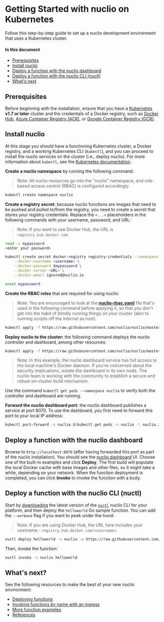 # Getting Started with nuclio on Kubernetes

Follow this step-by-step guide to set up a nuclio development environment that uses a Kubernetes cluster.

#### In this document

- [Prerequisites](#prerequisites)
- [Install nuclio](#install-nuclio)
- [Deploy a function with the nuclio dashboard](#deploy-a-function-with-the-nuclio-dashboard)
- [Deploy a function with the nuclio CLI (nuctl)](#deploy-a-function-with-the-nuclio-cli-nuctl)
- [What's next](#whats-next)

## Prerequisites

Before beginning with the installation, ensure that you have a [Kubernetes](https://kubernetes.io) **v1.7 or later** cluster and the credentials of a Docker registry, such as [Docker Hub](https://hub.docker.com/), [Azure Container Registry (ACR)](https://azure.microsoft.com/services/container-registry/), or [Google Container Registry (GCR)](https://cloud.google.com/container-registry/).

## Install nuclio

At this stage you should have a functioning Kubernetes cluster, a Docker registry, and a working Kubernetes CLI (`kubectl`), and you can proceed to install the nuclio services on the cluster (i.e., deploy nuclio). For more information about `kubectl`, see the [Kubernetes documentation](https://kubernetes.io/docs/user-guide/kubectl-overview/).

**Create a nuclio namespace** by running the following command:

> Note: All nuclio resources go into the "nuclio" namespace, and role-based access control (RBAC) is configured accordingly.

```sh
kubectl create namespace nuclio
```

**Create a registry secret:** because nuclio functions are images that need to be pushed and pulled to/from the registry, you need to create a secret that stores your registry credentials. Replace the `<...>` placeholders in the following commands with your username, password, and URL:
> Note: If you want to use Docker Hub, the URL is `registry.hub.docker.com`.

```sh
read -s mypassword
<enter your password>

kubectl create secret docker-registry registry-credentials --namespace nuclio \
    --docker-username <username> \
    --docker-password $mypassword \
    --docker-server <URL> \
    --docker-email ignored@nuclio.io

unset mypassword
```

**Create the RBAC roles** that are required for using nuclio:
> Note: You are encouraged to look at the [**nuclio-rbac.yaml**](https://github.com/nuclio/nuclio/blob/master/hack/k8s/resources/nuclio-rbac.yaml) file that's used in the following command before applying it, so that you don't get into the habit of blindly running things on your cluster (akin to running scripts off the internet as root).

```sh
kubectl apply -f https://raw.githubusercontent.com/nuclio/nuclio/master/hack/k8s/resources/nuclio-rbac.yaml
```

**Deploy nuclio to the cluster:** the following command deploys the nuclio controller and dashboard, among other resources:

```sh
kubectl apply -f https://raw.githubusercontent.com/nuclio/nuclio/master/hack/k8s/resources/nuclio.yaml
```

> Note: In this example, the nuclio dashboard service has full access to the local machine's Docker daemon. If you're concerned about the security implications, isolate the dashboard in its own node. The nuclio team is working with the community to establish a secure and robust on-cluster build mechanism.

Use the command `kubectl get pods --namespace nuclio` to verify both the controller and dashboard are running.

**Forward the nuclio dashboard port:** the nuclio dashboard publishes a service at port 8070. To use the dashboard, you first need to forward this port to your local IP address:
```sh
kubectl port-forward -n nuclio $(kubectl get pods -n nuclio -l nuclio.io/app=dashboard -o jsonpath='{.items[0].metadata.name}') 8070:8070
```

## Deploy a function with the nuclio dashboard

Browse to `http://localhost:8070` (after having forwarded this port as part of the nuclio installation). You should see the [nuclio dashboard](/README.md#dashboard) UI. Choose one of the built-in examples and click **Deploy**. The first build will populate the local Docker cache with base images and other files, so it might take a while, depending on your network. When the function deployment is completed, you can click **Invoke** to invoke the function with a body.

## Deploy a function with the nuclio CLI (nuctl)

Start by [downloading](https://github.com/nuclio/nuclio/releases) the latest version of the [`nuctl`](/docs/reference/nuctl/nuctl.md) nuclio CLI for your platform, and then deploy the `helloworld` Go sample function. You can add the `--verbose` flag if you want to peek under the hood:
> Note: If you are using Docker Hub, the URL here includes your username - `registry.hub.docker.com/<username>`.

```sh
nuctl deploy helloworld -n nuclio -p https://raw.githubusercontent.com/nuclio/nuclio/master/hack/examples/golang/helloworld/helloworld.go --registry <URL>
```

Then, invoke the function:
```sh
nuctl invoke -n nuclio helloworld
```

## What's next?

See the following resources to make the best of your new nuclio environment:

- [Deploying functions](/docs/tasks/deploying-functions.md)
- [Invoking functions by name with an ingress](/docs/concepts/k8s/function-ingress.md)
- [More function examples](/hack/examples/README.md)
- [References](/docs/reference/)

